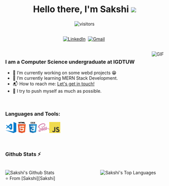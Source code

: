 <p>
  <h1 align="center"><b>Hello there, I'm Sakshi <img src="https://raw.githubusercontent.com/MartinHeinz/MartinHeinz/master/wave.gif" width="30px"></b></h1>
</p>


<p align="center">
    <img align="center" alt="visitors" src="https://gpvc.arturio.dev/jainsakshi10" />
</p>

<p align="center">
<br>
<a href="https://www.linkedin.com/in/sakshi10/"><img src="https://img.shields.io/badge/linkedin-%230077B5.svg?&style=for-the-badge&logo=linkedin&logoColor=white" alt="LinkedIn" /></a>&nbsp;
<a href="mailto:jainsakshi381@gmail.com?subject=Hi%20Sakshi"><img src="https://img.shields.io/badge/gmail-%23D14836.svg?&style=for-the-badge&logo=gmail&logoColor=white" alt="Gmail"/></a>&nbsp;
<!--<a href="https://kkvanonymous.github.io/"><img alt="Website" src="https://img.shields.io/website?style=for-the-badge&up_message=portfolio&url=https%3A%2F%2Fkkvanonymous.github.io%2F"></a>-->
</p>

<br>

<img align="right" height="270px" alt="GIF" src="https://camo.githubusercontent.com/5ff9182d12e799168a3bb67b88df7388ae08ede3/68747470733a2f2f6d69726f2e6d656469756d2e636f6d2f6d61782f3837352f312a7164415731546a434e353768316c6275757a766368672e676966" />

### I am a Computer Science undergraduate at IGDTUW
- 🔭 I’m currently working on some webd projects :grin:
- 🌱 I’m currently learning MERN Stack Development.
- 📬 How to reach me: [Let's get in touch!][linkedin]
- 🧗 I try to push myself as much as possible.

<br>

### Languages and Tools: 

<img align="left" alt="Visual Studio Code" width="35px" src="https://raw.githubusercontent.com/github/explore/80688e429a7d4ef2fca1e82350fe8e3517d3494d/topics/visual-studio-code/visual-studio-code.png" />
<img align="left" alt="HTML5" width="35px" src="https://raw.githubusercontent.com/github/explore/80688e429a7d4ef2fca1e82350fe8e3517d3494d/topics/html/html.png" />
<img align="left" alt="CSS3" width="35px" src="https://raw.githubusercontent.com/github/explore/80688e429a7d4ef2fca1e82350fe8e3517d3494d/topics/css/css.png" />
<img align="left" alt="Sass" width="35px" src="https://raw.githubusercontent.com/github/explore/80688e429a7d4ef2fca1e82350fe8e3517d3494d/topics/sass/sass.png" />
<img align="left" alt="JavaScript" width="35px" src="https://raw.githubusercontent.com/github/explore/80688e429a7d4ef2fca1e82350fe8e3517d3494d/topics/javascript/javascript.png" />
<br>
<br>
<br>
<br>

### Github Stats :zap:
<br>
  <img align="left" src="https://github-readme-stats.vercel.app/api?username=jainsakshi10&show_icons=true&title_color=fff&icon_color=79ff97&text_color=efefef&bg_color=24292e" alt="Sakshi's Github Stats" width="60%">
  
<img src="https://github-readme-stats.vercel.app/api/top-langs/?username=jainsakshi10&show_icons=true&hide_border=true&theme=radical" width="37%" alt="Sakshi's Top Languages">
<br>
⭐️ From [Sakshi][Sakshi]

[Sakshi]: (https://github.com/jainsakshi10)

[linkedin]: https://www.linkedin.com/in/sakshi10/
